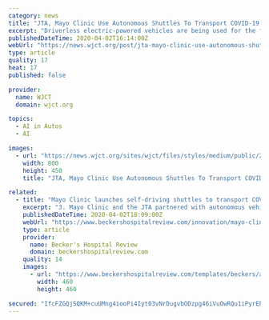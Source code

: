```yaml
---
category: news
title: "JTA, Mayo Clinic Use Autonomous Shuttles To Transport COVID-19 Tests In Jacksonville"
excerpt: "Driverless electric-powered vehicles are being used for the first time in the ... traffic and Mayo Clinic staff and are being closely monitored from a mobile command center. “Using artificial intelligence enables us to protect staff from exposure to this contagious virus by using cutting edge autonomous vehicle technology, and frees up ..."
publishedDateTime: 2020-04-02T16:14:00Z
webUrl: "https://news.wjct.org/post/jta-mayo-clinic-use-autonomous-shuttles-transport-covid-19-tests-jacksonville"
type: article
quality: 17
heat: 17
published: false

provider:
  name: WJCT
  domain: wjct.org

topics:
  - AI in Autos
  - AI

images:
  - url: "https://news.wjct.org/sites/wjct/files/styles/medium/public/202004/3951192_0017_0.jpg"
    width: 800
    height: 450
    title: "JTA, Mayo Clinic Use Autonomous Shuttles To Transport COVID-19 Tests In Jacksonville"

related:
  - title: "Mayo Clinic launches self-driving shuttles to transport COVID-19 tests and medical supplies"
    excerpt: "3. Mayo Clinic and the JTA partnered with autonomous vehicle tech companies Beep and Navya to create, test and deploy the routes for the self-driving shuttles at the hospital. 4. The routes are isolated from pedestrians, traffic and staff, and Mayo Clinic, Beep and JTA monitor the service from a mobile command center. \"During a time of rapid ..."
    publishedDateTime: 2020-04-02T18:09:00Z
    webUrl: "https://www.beckershospitalreview.com/innovation/mayo-clinic-launches-self-driving-shuttles-to-transport-covid-19-tests-and-medical-supplies.html"
    type: article
    provider:
      name: Becker's Hospital Review
      domain: beckershospitalreview.com
    quality: 14
    images:
      - url: "https://www.beckershospitalreview.com/templates/beckers/assets/images/bhr-mobile-logo.png"
        width: 460
        height: 460

secured: "IfcFZGQjSQKM+cuUMng4iooPi4Iyt03vNrDugvbODzpg46iVuOwRQu1iPyrEhRlzxUHho1oWUM/Qu24GFpagc23QcVEL9AftTaE3hEHj8zPKGCdRsxX7SZ4DtYUU7Nk8zGaBlukIP3l0N2ofj4zdsDuD8dM4duuOjHcBcufyUp9Fv0DUIZvzTndBA+VNea7z+LkBC/D3a05QFqT913/9Fp9TKf3GxQAevRWBYTNDOPYDDwlPPdd8FNzvaMjM3tq+6A9euLd2sN5Cyt760jrryu1zakd018RZnx+JjGcvlheICQUnJAJEsuQDpFEgZp+3;ycP4VFI7IGDqTsOLa3Jhig=="
---
```


